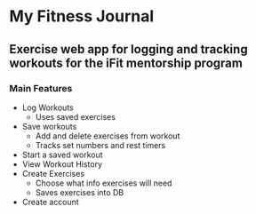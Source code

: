 # My Fitness Journal

## Exercise web app for logging and tracking workouts for the iFit mentorship program

### Main Features

- Log Workouts
  - Uses saved exercises
- Save workouts
  - Add and delete exercises from workout
  - Tracks set numbers and rest timers
- Start a saved workout
- View Workout History
- Create Exercises
  - Choose what info exercises will need
  - Saves exercises into DB
- Create account